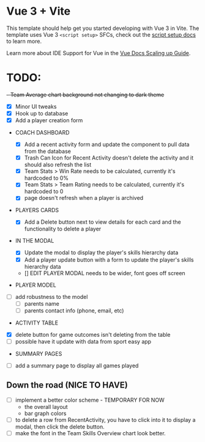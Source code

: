 # Vue 3 + Vite

This template should help get you started developing with Vue 3 in Vite. The template uses Vue 3 `<script setup>` SFCs, check out the [script setup docs](https://v3.vuejs.org/api/sfc-script-setup.html#sfc-script-setup) to learn more.

Learn more about IDE Support for Vue in the [Vue Docs Scaling up Guide](https://vuejs.org/guide/scaling-up/tooling.html#ide-support).

# TODO:

~~- Team Average chart background not changing to dark theme~~

- [x] Minor UI tweaks
- [x] Hook up to database
- [x] Add a player creation form

- COACH DASHBOARD
  - [x] Add a recent activity form and update the component to pull data from the database
  - [x] Trash Can Icon for Recent Activity doesn't delete the activity and it should also refresh the list
  - [x] Team Stats > Win Rate needs to be calculated, currently it's hardcoded to 0%
  - [x] Team Stats > Team Rating needs to be calculated, currently it's hardcoded to 0
  - [x] page doesn't refresh when a player is archived
  
- PLAYERS CARDS
  - [x] Add a Delete button next to view details for each card and the functionality to delete a player

- IN THE MODAL
  - [x] Update the modal to display the player's skills hierarchy data
  - [x] Add a player update button with a form to update the player's skills hierarchy data
  - [] EDIT PLAYER MODAL needs to be wider, font goes off screen
  
- PLAYER MODEL
- [ ] add robustness to the model
  - [ ] parents name
  - [ ] parents contact info (phone, email, etc)
  
- ACTIVITY TABLE
- [x] delete button for game outcomes isn't deleting from the table
- [ ] possible have it update with data from sport easy app
  
- SUMMARY PAGES
- [ ] add a summary page to display all games played

## Down the road (NICE TO HAVE)
- [ ] implement a better color scheme - TEMPORARY FOR NOW
  - the overall layout 
  - bar graph colors
- [ ] to delete a row from RecentActivity, you have to click into it to display a modal, then click the delete button.
- [ ] make the font in the Team Skills Overview chart look better.